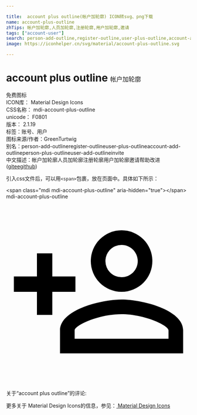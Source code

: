 ```yaml
---

title:  account plus outline(帐户加轮廓) ICON转svg、png下载
name: account-plus-outline
zhTips: 帐户加轮廓,人员加轮廓,注册轮廓,用户加轮廓,邀请
tags: ["account-user"]
search: person-add-outline,register-outline,user-plus-outline,account-add-outline,person-plus-outline,user-add-outline,invite
image: https://iconhelper.cn/svg/material/account-plus-outline.svg

---
```


# account plus outline  <small style="font-size: 60%;font-weight: 100">帐户加轮廓</small>


<div class="detail-page">
<p>
<span><span class="badge-success badge">免费图标</span> </span>
<br/>
<span>
ICON库：
<span class="badge-secondary badge">Material Design Icons</span> 
</span>
<br/>
<span>
CSS名称：
<span class="badge-secondary badge">mdi-account-plus-outline</span> 
</span>
<br/>
<span>
unicode：
<span class="badge-secondary badge">F0801</span> 
<copy-btn content='F0801' btn-title=""></copy-btn>
<copy-btn :content='String.fromCodePoint(parseInt("F0801", 16))' btn-title="复制U"></copy-btn>
</span>
<br/>
<span>
版本：
<span class="badge-secondary badge">2.1.19</span> 
</span><br/><span>标签：<span class="badge-light badge"><router-link to="/tags/account-user.html">账号、用户</router-link></span></span>
<br/>
<span>图标来源/作者：<span class="badge-light badge">GreenTurtwig</span></span> 
<br/>
<span>别名：<span class="badge-light badge">person-add-outline</span><span class="badge-light badge">register-outline</span><span class="badge-light badge">user-plus-outline</span><span class="badge-light badge">account-add-outline</span><span class="badge-light badge">person-plus-outline</span><span class="badge-light badge">user-add-outline</span><span class="badge-light badge">invite</span></span><br/><span class="zh-detail">中文描述：<span class="badge-primary badge">帐户加轮廓</span><span class="badge-primary badge">人员加轮廓</span><span class="badge-primary badge">注册轮廓</span><span class="badge-primary badge">用户加轮廓</span><span class="badge-primary badge">邀请</span><span class="help-link"><span>帮助改进</span>(<a href="https://gitee.com/liuwave/icon-helper/edit/master/json/material/account-plus-outline.json" target="_blank" rel="noopener noreferrer">gitee</a><a href="https://github.com/liuwave/icon-helper/edit/master/json/material/account-plus-outline.json" target="_blank" rel="noopener noreferrer">github</a></span>)</span><br/>
</p>
</div>
<div class="alert alert-dark">
  <i class="mdi mdi-account-plus-outline mdi-48px"></i>
  <i class="mdi mdi-account-plus-outline mdi-36px"></i>
  <i class="mdi mdi-account-plus-outline mdi-24px"></i>
  <i class="mdi mdi-account-plus-outline mdi-18px"></i>
</div>
<div>
  <p>引入css文件后，可以用<code>&lt;span&gt;</code>包裹，放在页面中。具体如下所示：    
  </p>
  <div class="alert alert-primary" style="font-size: 14px">
    &lt;span class="mdi mdi-account-plus-outline" aria-hidden="true"&gt;&lt;/span&gt;
    <copy-btn content='<span class="mdi mdi-account-plus-outline" aria-hidden="true"></span>'></copy-btn>
  </div>
  <div class="alert alert-secondary">
    <i class="mdi mdi-account-plus-outline"
    style="font-size: 24px"
    aria-hidden="true"></i> mdi-account-plus-outline
    <copy-btn content="mdi-account-plus-outline" btn-title="复制图标名称"></copy-btn>
  </div>
</div>
<div id="svg" class="svg-wrap">
<svg xmlns="http://www.w3.org/2000/svg" viewBox="0 0 24 24"><path d="M15,4A4,4 0 0,0 11,8A4,4 0 0,0 15,12A4,4 0 0,0 19,8A4,4 0 0,0 15,4M15,5.9C16.16,5.9 17.1,6.84 17.1,8C17.1,9.16 16.16,10.1 15,10.1A2.1,2.1 0 0,1 12.9,8A2.1,2.1 0 0,1 15,5.9M4,7V10H1V12H4V15H6V12H9V10H6V7H4M15,13C12.33,13 7,14.33 7,17V20H23V17C23,14.33 17.67,13 15,13M15,14.9C17.97,14.9 21.1,16.36 21.1,17V18.1H8.9V17C8.9,16.36 12,14.9 15,14.9Z" /></svg>
</div>
<detail full-name='mdi-account-plus-outline'></detail>
<div>
<p>关于“account plus outline”的评论:</p>
</div>
<Vssue title="关于“account plus outline”的评论" ></Vssue>    
<div><p>更多关于 Material Design Icons的信息，参见：<a target="_blank" href="https://iconhelper.cn/material.html"> Material Design Icons</a>
</p></div>
